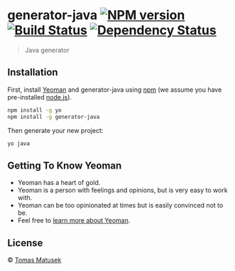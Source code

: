 # generator-java [![NPM version][npm-image]][npm-url] [![Build Status][travis-image]][travis-url] [![Dependency Status][daviddm-image]][daviddm-url]
> Java generator

## Installation

First, install [Yeoman](http://yeoman.io) and generator-java using [npm](https://www.npmjs.com/) (we assume you have pre-installed [node.js](https://nodejs.org/)).

```bash
npm install -g yo
npm install -g generator-java
```

Then generate your new project:

```bash
yo java
```

## Getting To Know Yeoman

 * Yeoman has a heart of gold.
 * Yeoman is a person with feelings and opinions, but is very easy to work with.
 * Yeoman can be too opinionated at times but is easily convinced not to be.
 * Feel free to [learn more about Yeoman](http://yeoman.io/).

## License

 © [Tomas Matusek]()


[npm-image]: https://badge.fury.io/js/generator-java.svg
[npm-url]: https://npmjs.org/package/generator-java
[travis-image]: https://travis-ci.com/TomasMatusek/generator-java.svg?branch=master
[travis-url]: https://travis-ci.com/TomasMatusek/generator-java
[daviddm-image]: https://david-dm.org/TomasMatusek/generator-java.svg?theme=shields.io
[daviddm-url]: https://david-dm.org/TomasMatusek/generator-java

